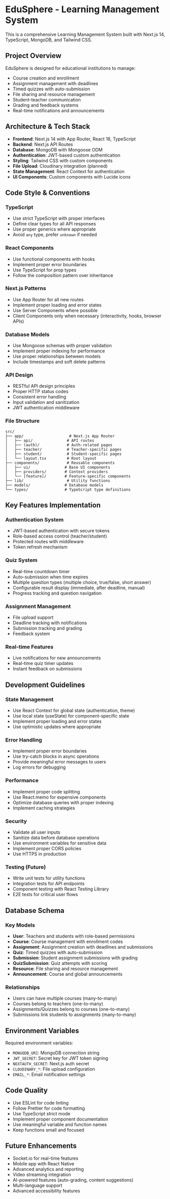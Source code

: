 <!-- Use this file to provide workspace-specific custom instructions to Copilot. For more details, visit https://code.visualstudio.com/docs/copilot/copilot-customization#_use-a-githubcopilotinstructionsmd-file -->

# EduSphere - Learning Management System

This is a comprehensive Learning Management System built with Next.js 14, TypeScript, MongoDB, and Tailwind CSS.

## Project Overview

EduSphere is designed for educational institutions to manage:
- Course creation and enrollment
- Assignment management with deadlines
- Timed quizzes with auto-submission
- File sharing and resource management
- Student-teacher communication
- Grading and feedback systems
- Real-time notifications and announcements

## Architecture & Tech Stack

- **Frontend**: Next.js 14 with App Router, React 18, TypeScript
- **Backend**: Next.js API Routes
- **Database**: MongoDB with Mongoose ODM
- **Authentication**: JWT-based custom authentication
- **Styling**: Tailwind CSS with custom components
- **File Upload**: Cloudinary integration (planned)
- **State Management**: React Context for authentication
- **UI Components**: Custom components with Lucide icons

## Code Style & Conventions

### TypeScript
- Use strict TypeScript with proper interfaces
- Define clear types for all API responses
- Use proper generics where appropriate
- Avoid `any` type, prefer `unknown` if needed

### React Components
- Use functional components with hooks
- Implement proper error boundaries
- Use TypeScript for prop types
- Follow the composition pattern over inheritance

### Next.js Patterns
- Use App Router for all new routes
- Implement proper loading and error states
- Use Server Components where possible
- Client Components only when necessary (interactivity, hooks, browser APIs)

### Database Models
- Use Mongoose schemas with proper validation
- Implement proper indexing for performance
- Use proper relationships between models
- Include timestamps and soft delete patterns

### API Design
- RESTful API design principles
- Proper HTTP status codes
- Consistent error handling
- Input validation and sanitization
- JWT authentication middleware

### File Structure
```
src/
├── app/                    # Next.js App Router
│   ├── api/               # API routes
│   ├── (auth)/            # Auth-related pages
│   ├── teacher/           # Teacher-specific pages
│   ├── student/           # Student-specific pages
│   └── layout.tsx         # Root layout
├── components/            # Reusable components
│   ├── ui/               # Base UI components
│   ├── providers/        # Context providers
│   └── [feature]/        # Feature-specific components
├── lib/                   # Utility functions
├── models/               # Database models
└── types/                # TypeScript type definitions
```

## Key Features Implementation

### Authentication System
- JWT-based authentication with secure tokens
- Role-based access control (teacher/student)
- Protected routes with middleware
- Token refresh mechanism

### Quiz System
- Real-time countdown timer
- Auto-submission when time expires
- Multiple question types (multiple choice, true/false, short answer)
- Configurable result display (immediate, after deadline, manual)
- Progress tracking and question navigation

### Assignment Management
- File upload support
- Deadline tracking with notifications
- Submission tracking and grading
- Feedback system

### Real-time Features
- Live notifications for new announcements
- Real-time quiz timer updates
- Instant feedback on submissions

## Development Guidelines

### State Management
- Use React Context for global state (authentication, theme)
- Use local state (useState) for component-specific state
- Implement proper loading and error states
- Use optimistic updates where appropriate

### Error Handling
- Implement proper error boundaries
- Use try-catch blocks in async operations
- Provide meaningful error messages to users
- Log errors for debugging

### Performance
- Implement proper code splitting
- Use React.memo for expensive components
- Optimize database queries with proper indexing
- Implement caching strategies

### Security
- Validate all user inputs
- Sanitize data before database operations
- Use environment variables for sensitive data
- Implement proper CORS policies
- Use HTTPS in production

### Testing (Future)
- Write unit tests for utility functions
- Integration tests for API endpoints
- Component testing with React Testing Library
- E2E tests for critical user flows

## Database Schema

### Key Models
- **User**: Teachers and students with role-based permissions
- **Course**: Course management with enrollment codes
- **Assignment**: Assignment creation with deadlines and submissions
- **Quiz**: Timed quizzes with auto-submission
- **Submission**: Student assignment submissions with grading
- **QuizSubmission**: Quiz attempts with scoring
- **Resource**: File sharing and resource management
- **Announcement**: Course and global announcements

### Relationships
- Users can have multiple courses (many-to-many)
- Courses belong to teachers (one-to-many)
- Assignments/Quizzes belong to courses (one-to-many)
- Submissions link students to assignments (many-to-many)

## Environment Variables

Required environment variables:
- `MONGODB_URI`: MongoDB connection string
- `JWT_SECRET`: Secret key for JWT token signing
- `NEXTAUTH_SECRET`: Next.js auth secret
- `CLOUDINARY_*`: File upload configuration
- `EMAIL_*`: Email notification settings

## Code Quality

- Use ESLint for code linting
- Follow Prettier for code formatting
- Use TypeScript strict mode
- Implement proper component documentation
- Use meaningful variable and function names
- Keep functions small and focused

## Future Enhancements

- Socket.io for real-time features
- Mobile app with React Native
- Advanced analytics and reporting
- Video streaming integration
- AI-powered features (auto-grading, content suggestions)
- Multi-language support
- Advanced accessibility features
